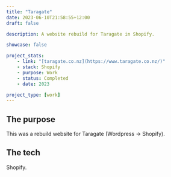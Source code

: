 ```yaml
---
title: "Taragate"
date: 2023-06-10T21:58:55+12:00
draft: false

description: A website rebuild for Taragate in Shopify.

showcase: false

project_stats:
    - link: "[taragate.co.nz](https://www.taragate.co.nz/)"
    - stack: Shopify
    - purpose: Work
    - status: Completed
    - date: 2023

project_type: [work]
---
```

## The purpose

This was a rebuild website for Taragate (Wordpress -> Shopify).

## The tech

Shopify.